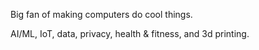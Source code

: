 Big fan of making computers do cool things. 

AI/ML, IoT, data, privacy, health & fitness, and 3d printing. 

